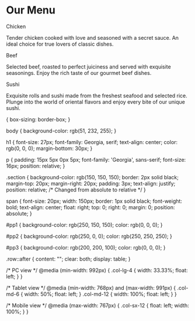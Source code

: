 <!DOCTYPE html>
<html lang="en">
<head>
    <link rel="stylesheet" href="stylee.css">
    <meta charset="utf-8">
    <meta name='viewport' content='width=device-width, initial-scale=1'>
    <title>Module 2 solution</title>
</head>
<body>
    <h1>Our Menu</h1>
    <div class='row'>
        <div class='col-lg-4 col-md-6 col-sm-12'>
            <div class='section'>
                <span id='pp1'>Chicken</span>
                <p>Tender chicken cooked with love and seasoned with a secret sauce. An ideal choice for true lovers of classic dishes.</p>
            </div>
        </div>
        <div class='col-lg-4 col-md-6 col-sm-12'>
            <div class='section'>
                <span id='pp2'>Beef</span>
                <p>Selected beef, roasted to perfect juiciness and served with exquisite seasonings. Enjoy the rich taste of our gourmet beef dishes.</p>
            </div>
        </div>
        <div class='col-lg-4 col-md-12 col-sm-12'>
            <div class='section'>
                <span id='pp3'>Sushi</span>
                <p>Exquisite rolls and sushi made from the freshest seafood and selected rice. Plunge into the world of oriental flavors and enjoy every bite of our unique sushi.</p>
            </div>
        </div>
    </div>
</body>
</html>
{
  box-sizing: border-box;
}

body {
  background-color: rgb(51, 232, 255);
}

h1 {
  font-size: 27px;
  font-family: Georgia, serif;
  text-align: center;
  color: rgb(0, 0, 0);
  margin-bottom: 30px;
}

p {
  padding: 15px 5px 0px 5px;
  font-family: 'Georgia', sans-serif;
  font-size: 16px;
  position: relative;
}

.section {
  background-color: rgb(150, 150, 150);
  border: 2px solid black;
  margin-top: 20px;
  margin-right: 20px;
  padding: 3px;
  text-align: justify;
  position: relative; /* Changed from absolute to relative */
}

span {
  font-size: 20px;
  width: 150px;
  border: 1px solid black;
  font-weight: bold;
  text-align: center;
  float: right;
  top: 0;
  right: 0;
  margin: 0;
  position: absolute;
}

#pp1 {
  background-color: rgb(250, 150, 150);
  color: rgb(0, 0, 0);
}

#pp2 {
  background-color: rgb(250, 0, 0);
  color: rgb(250, 250, 250);
}

#pp3 {
  background-color: rgb(200, 200, 100);
  color: rgb(0, 0, 0);
}

.row::after {
  content: "";
  clear: both;
  display: table;
}

/* PC view */
@media (min-width: 992px) {
  .col-lg-4 {
    width: 33.33%;
    float: left;
  }
}

/* Tablet view */
@media (min-width: 768px) and (max-width: 991px) {
  .col-md-6 {
    width: 50%;
    float: left;
  }
  .col-md-12 {
    width: 100%;
    float: left;
  }
}

/* Mobile view */
@media (max-width: 767px) {
  .col-sx-12 {
    float: left;
    width: 100%;
  }
}
